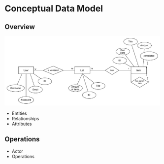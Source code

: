 # Conceptual Data Model

## Overview

![ERD](figures/erd.png)

- Entities
- Relationships
- Attributes

## Operations

- Actor
- Operations
